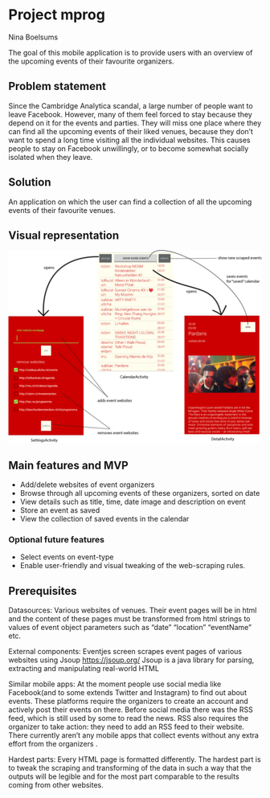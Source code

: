 # Project mprog 
Nina Boelsums

The goal of this mobile application is to provide users with an overview of the upcoming events of their favourite organizers.

## Problem statement
Since the Cambridge Analytica scandal, a large number of people want to leave Facebook. However, many of them feel forced to stay because they depend on it for the events and parties. They will miss one place where they can find all the upcoming events of their liked venues, because they don’t want to spend a long time visiting all the individual websites. This causes people to stay on Facebook unwillingly, or to become somewhat socially isolated when they leave.

## Solution
An application on which the user can find a collection of all the upcoming events of their favourite venues.

## Visual representation
![](/doc/finalUI.png)

## Main features and MVP
-	Add/delete websites of event organizers
-	Browse through all upcoming events of these organizers, sorted on date
-	View details such as title, time, date image and description on event
-	Store an event as saved
-	View the collection of saved events in the calendar

### Optional future features
-	Select events on event-type
-	Enable user-friendly and visual tweaking of the web-scraping rules.

## Prerequisites
Datasources: Various websites of venues. Their event pages will be in html and the content of these pages must be transformed from html strings to values of event object parameters such as “date” “location” “eventName” etc.

External components: Eventjes screen scrapes event pages of various websites using Jsoup https://jsoup.org/ Jsoup is a java library for parsing, extracting and manipulating real-world HTML

Similar mobile apps: At the moment people use social media like Facebook(and to some extends Twitter and Instagram) to find out about events. These platforms require the organizers to create an account and actively post their events on there. Before social media there was the RSS feed, which is still used by some to read the news. RSS also requires the organizer to take action: they need to add an RSS feed to their website. There currently aren’t any mobile apps that collect events without any extra effort from the organizers .

Hardest parts: Every HTML page is formatted differently. The hardest part is to tweak the scraping and transforming of the data in such a way that the outputs will be legible and for the most part comparable to the results coming from other websites.

